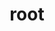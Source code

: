 ---
title: "root"
layout: cache
categories: [package, develop-2025-02-02]
meta: {"versions": ["6.24.08", "6.32.08"], "compilers": ["gcc@=11.4.0"], "oss": ["ubuntu22.04"], "platforms": ["linux"], "targets": ["x86_64_v3"], "stacks": ["hep", "root"], "num_specs": 2, "num_specs_by_stack": {"root": 2, "hep": 2}}
spec_details: [{"hash": "hqdjmg64v3c2zpbusmyrgqpdrhwgsx2c", "compiler": "gcc@=11.4.0", "versions": ["6.32.08"], "os": "ubuntu22.04", "platform": "linux", "target": "x86_64_v3", "variants": ["~aqua", "~arrow", "build_system=cmake", "build_type=Release", "~cuda", "~cudnn", "cxxstd=20", "+davix", "+dcache", "~emacs", "+examples", "+fftw", "+fits", "+fortran", "+gdml", "generator=make", "+gminimal", "+graphviz", "+gsl", "+http", "~ipo", "+math", "+minuit", "+mlp", "+mysql", "+opengl", "patches=22af347", "+postgres", "+pythia8", "+python", "+r", "+roofit", "+root7", "+rpath", "~shadow", "+spectrum", "+sqlite", "+ssl", "+tbb", "+threads", "+tmva", "+tmva-cpu", "~tmva-gpu", "~tmva-pymva", "~tmva-sofie", "+unuran", "+vc", "+vdt", "+veccore", "+webgui", "+x", "+xml", "+xrootd"], "stacks": ["root", "hep"], "size": "-", "tarball": "https://binaries.spack.io/develop-2025-02-02/build_cache/linux-ubuntu22.04-x86_64_v3/gcc-11.4.0/root-6.32.08/linux-ubuntu22.04-x86_64_v3-gcc-11.4.0-root-6.32.08-hqdjmg64v3c2zpbusmyrgqpdrhwgsx2c.spack"}, {"hash": "fin3llyzhj3fm4lb2n3t3gh2h6cr7q2w", "compiler": "gcc@=11.4.0", "versions": ["6.24.08"], "os": "ubuntu22.04", "platform": "linux", "target": "x86_64_v3", "variants": ["~aqua", "~arrow", "build_system=cmake", "build_type=Release", "~cuda", "~cudnn", "cxxstd=11", "+davix", "~dcache", "~emacs", "+examples", "~fftw", "~fits", "~fortran", "+gdml", "generator=make", "+gminimal", "~graphviz", "+gsl", "~http", "~ipo", "~jemalloc", "+math", "+minuit", "~mlp", "~mysql", "+opengl", "~oracle", "patches=22af347", "~postgres", "~pythia6", "~pythia8", "+python", "~r", "+roofit", "~root7", "+rpath", "~shadow", "~spectrum", "~sqlite", "~ssl", "+tbb", "+threads", "~tmva", "~tmva-cpu", "~tmva-gpu", "~tmva-pymva", "+unuran", "~vc", "+vdt", "~veccore", "~vmc", "+x", "+xml", "~xrootd"], "stacks": ["root", "hep"], "size": "-", "tarball": "https://binaries.spack.io/develop-2025-02-02/build_cache/linux-ubuntu22.04-x86_64_v3/gcc-11.4.0/root-6.24.08/linux-ubuntu22.04-x86_64_v3-gcc-11.4.0-root-6.24.08-fin3llyzhj3fm4lb2n3t3gh2h6cr7q2w.spack"}]
---